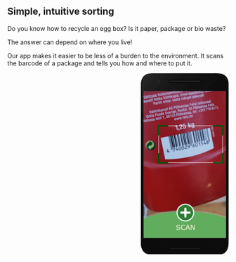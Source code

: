 <DIV>
<DIV CLASS="foo" markdown="1">
  
## Simple, intuitive sorting
Do you know how to recycle an egg box?
Is it paper, package or bio waste?

The answer can depend on where you live!

Our app makes it easier to be less of a burden to the environment.
It scans the barcode of a package and tells you how and where to put it.

</DIV>
<DIV>
<img src="/assets/androidFrameScan.png" style="float:right;width:200px;">

</DIV>
</DIV>
